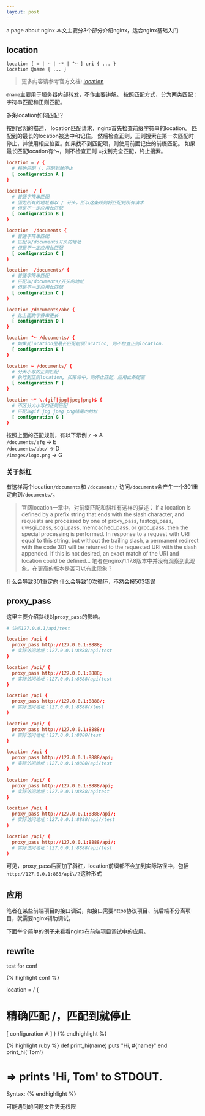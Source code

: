 ```yaml
---
layout: post
---
```

a page about nginx
本文主要分3个部分介绍nginx，适合nginx基础入门

## location

```
location [ = | ~ | ~* | ^~ ] uri { ... }
location @name { ... }
```
>更多内容请参考官方文档: [location][location]

`@name`主要用于服务器内部转发，不作主要讲解。
按照匹配方式，分为两类匹配：
字符串匹配和正则匹配。

多条location如何匹配？

按照官网的描述，
location匹配请求，nginx首先检查前缀字符串的location。
匹配到的最长的location被选中和记住。
然后检查正则，正则搜索在第一次匹配时停止，并使用相应位置。如果找不到匹配项，则使用前面记住的前缀匹配。
如果最长匹配location有^~，则不检查正则
=找到完全匹配，终止搜索。

```conf
location = / {
  # 精确匹配 /，匹配到就停止
  [ configuration A ]
}

location  / {
  # 普通字符串匹配
  # 因为所有的地址都以 / 开头，所以这条规则将匹配到所有请求
  # 但是不一定应用此匹配
  [ configuration B ] 
}

location  /documents {
  # 普通字符串匹配
  # 匹配以/documents开头的地址
  # 但是不一定应用此匹配
  [ configuration C ] 
}

location  /documents/ {
  # 普通字符串匹配
  # 匹配以/documents/开头的地址
  # 但是不一定应用此匹配
  [ configuration C ] 
}

location /documents/abc {
  # 比上面的字符串更长
  [ configuration D ]
}

location ^~ /documents/ {
  # 如果此location是最长匹配前缀location, 则不检查正则location.
  [ configuration E ]
}

location ~ /documents/ {
  # 分大小写的正则匹配
  # 执行到正则location, 如果命中，则停止匹配，应用此条配置
  [ configuration F ]
}

location ~* \.(gif|jpg|jpeg|png)$ {
  # 不区分大小写的正则匹配
  # 匹配以gif jpg jpeg png结尾的地址
  [ configuration G ]
}


```

按照上面的匹配规则，有以下示例
`/` -> A <br/>
`/documents/efg` -> E <br/>
`/documents/abc/` -> D <br/>
`/images/logo.png` -> G <br/>

### 关于斜杠

有这样两个location`/documents`和 `/documents/`
访问`/documents`会产生一个301重定向到`/documents/`。


> 官网location一章中，对前缀匹配和斜杠有这样的描述：
> If a location is defined by a prefix string that ends with the slash character, and requests are processed by one of proxy_pass, fastcgi_pass, uwsgi_pass, scgi_pass, memcached_pass, or grpc_pass, then the special processing is performed. In response to a request with URI equal to this string, but without the trailing slash, a permanent redirect with the code 301 will be returned to the requested URI with the slash appended. If this is not desired, an exact match of the URI and location could be defined...
> 笔者在nginx/1.17.8版本中并没有观察到此现象。在更高的版本是否可以有此现象？


什么会导致301重定向
什么会导致10次循环，不然会报503错误

## proxy_pass

这里主要介绍斜线对`proxy_pass`的影响。

```conf
# 访问127.0.0.1/api/test

location /api {
  proxy_pass http://127.0.0.1:8888;
  # 实际访问地址：127.0.0.1:8888/api/test
}

location /api/ {
  proxy_pass http://127.0.0.1:8888;
  # 实际访问地址：127.0.0.1:8888/api/test
}

location /api {
  proxy_pass http://127.0.0.1:8888/;
  # 实际访问地址：127.0.0.1:8888//test
}

location /api/ {
  proxy_pass http://127.0.0.1:8888/;
  # 实际访问地址：127.0.0.1:8888/test
}

location /api {
  proxy_pass http://127.0.0.1:8888/api;
  # 实际访问地址：127.0.0.1:8888/api/test
}

location /api/ {
  proxy_pass http://127.0.0.1:8888/api;
  # 实际访问地址：127.0.0.1:8888/apitest
}

location /api {
  proxy_pass http://127.0.0.1:8888/api/;
  # 实际访问地址：127.0.0.1:8888/api//test
}

location /api/ {
  proxy_pass http://127.0.0.1:8888/api/;
  # 实际访问地址：127.0.0.1:8888/api/test
}
```
可见，proxy_pass后面加了斜杠，location前缀都不会加到实际路径中，包括`http://127.0.0.1:888/api\/?`这种形式


## 应用

笔者在某些前端项目的接口调试，如接口需要https协议项目、前后端不分离项目，就需要nginx辅助调试。

下面举个简单的例子来看看nginx在前端项目调试中的应用。



## rewrite

test for conf

{% highlight conf %}

location = / {

# 精确匹配 /，匹配到就停止

  [ configuration A ]
}
{% endhighlight %}

{% highlight ruby %}
def print_hi(name)
  puts "Hi, #{name}"
end
print_hi('Tom')
# => prints 'Hi, Tom' to STDOUT.
Syntax:
{% endhighlight %}

[location]: http://nginx.org/en/docs/http/ngx_http_core_module.html#location

可能遇到的问题文件夹无权限
